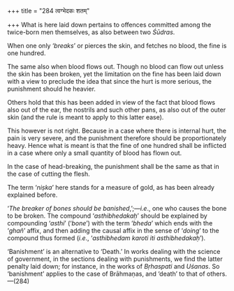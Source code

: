 +++
title = "284 त्वग्भेदकः शतम्"

+++
What is here laid down pertains to offences committed among the
twice-born men themselves, as also between two *Śūdras*.

When one only ‘*breaks*’ or pierces the skin, and fetches no blood, the
fine is one hundred.

The same also when blood flows out. Though no blood can flow out unless
the skin has been broken, yet the limitation on the fine has been laid
down with a view to preclude the idea that since the hurt is more
serious, the punishment should he heavier.

Others hold that this has been added in view of the fact that blood
flows also out of the ear, the nostrils and such other pans, as also out
of the outer skin (and the rule is meant to apply to this latter ease).

This however is not right. Because in a case where there is internal
hurt, the pain is very severe, and the punishment therefore should be
proportionately heavy. Hence what is meant is that the fine of one
hundred shall be inflicted in a case where only a small quantity of
blood has flown out.

In the case of head-breaking, the punishment shall be the same as that
in the case of cutting the flesh.

The term ‘*niṣka*’ here stands for a measure of gold, as has been
already explained before.

‘*The breaker of bones should be banished*,’;—*i.e*., one who causes the
bone to be broken. The compound ‘*asthibhedakaḥ*’ should be explained by
compounding ‘*asthi*’ (‘*bone*’) with the term ‘*bheda*’ which ends with
the ‘*ghañ*’ affix, and then adding the causal affix in the sense of
‘*doing*’ to the compound thus formed (*i.e*., ‘*asthibhedam karoti iti
asthibhedakaḥ*’).

‘Banishment’ is an alternative to ‘Death.’ In works dealing with the
science of government, in the sections dealing with punishments, we find
the latter penalty laid down; for instance, in the works of *Bṛhaspati*
and *Uśanas*. So ‘banishment’ applies to the case of Brāhmaṇas, and
‘death’ to that of others.—(284)


